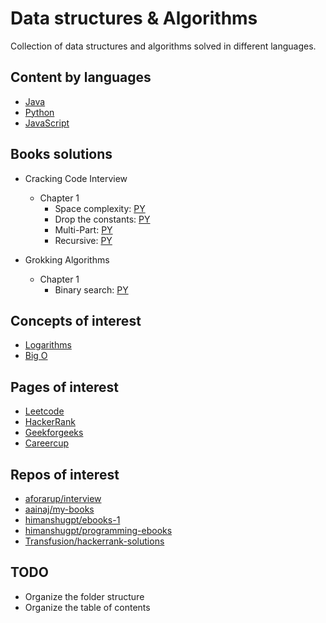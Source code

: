 # Data structures & Algorithms

Collection of data structures and algorithms solved in different languages.

## Content by languages

-   [Java](java/README.md)
-   [Python](python/README.md)
-   [JavaScript](javascript/README.md)

## Books solutions

-   Cracking Code Interview

    -   Chapter 1
        -   Space complexity: [PY](python/crco/chapter6/drop_constants.py)
        -   Drop the constants: [PY](python/crco/chapter6/drop_constants.py)
        -   Multi-Part: [PY](python/crco/chapter6/drop_constants.py)
        -   Recursive: [PY](python/crco/chapter6/recursive.py)

-   Grokking Algorithms
    -   Chapter 1
        -   Binary search: [PY](python/grokking/chapter1/binary_search.py)

## Concepts of interest

-   [Logarithms](https://www.khanacademy.org/math/algebra2/x2ec2f6f830c9fb89:logs/x2ec2f6f830c9fb89:log-intro/v/logarithms)
-   [Big O](https://www.youtube.com/watch?v=v4cd1O4zkGw)

## Pages of interest

-   [Leetcode](https://leetcode.com/)
-   [HackerRank](https://www.hackerrank.com/)
-   [Geekforgeeks](https://www.geeksforgeeks.org/)
-   [Careercup](https://www.careercup.com/)

## Repos of interest

-   [aforarup/interview](https://github.com/aforarup/interview)
-   [aainaj/my-books](https://github.com/aainaj/my-books)
-   [himanshugpt/ebooks-1](https://github.com/himanshugpt/ebooks-1)
-   [himanshugpt/programming-ebooks](https://github.com/himanshugpt/programming-ebooks)
-   [Transfusion/hackerrank-solutions](https://github.com/Transfusion/hackerrank-solutions)

## TODO

-   Organize the folder structure
-   Organize the table of contents

